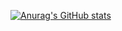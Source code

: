 [![Anurag's GitHub stats](https://github-readme-stats.vercel.app/api?username=Af0xz)](https://github.com/anuraghazra/github-readme-stats)

